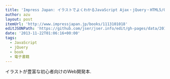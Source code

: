 ```yaml
---
title: 'Impress Japan: イラストでよくわかるJavaScript Ajax・jQuery・HTML5/CSS3のキホン'
author: azu
layout: post
itemUrl: 'http://www.impressjapan.jp/books/1113101018'
editJSONPath: 'https://github.com/jser/jser.info/edit/gh-pages/data/2013/11/index.json'
date: '2013-11-22T01:06:16+00:00'
tags:
  - JavaScript
  - jQuery
  - book
  - 電子書籍
---
```

イラストが豊富な初心者向けのWeb開発本.
